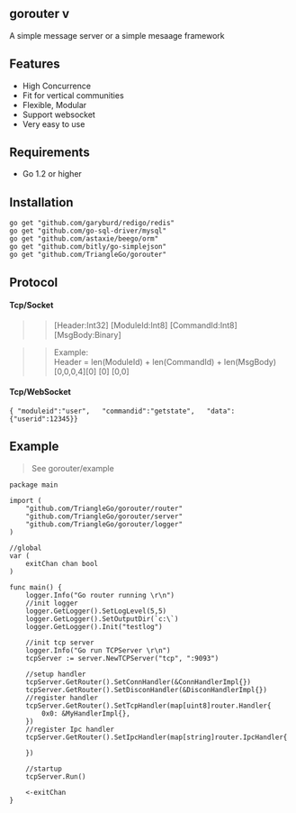 
## gorouter v ##

A simple message server or a simple mesaage framework


## Features ##
* High Concurrence 
* Fit for vertical communities
* Flexible, Modular
* Support websocket
* Very easy to use

## Requirements

* Go 1.2 or higher
## Installation ##
```
go get "github.com/garyburd/redigo/redis"
go get "github.com/go-sql-driver/mysql"
go get "github.com/astaxie/beego/orm"
go get "github.com/bitly/go-simplejson"
go get "github.com/TriangleGo/gorouter"
```

## Protocol ##

#### Tcp/Socket  
>>   [Header:Int32] [ModuleId:Int8] [CommandId:Int8] [MsgBody:Binary]


>>
>> Example:     
>>  Header = len(ModuleId) + len(CommandId) + len(MsgBody)   
>>  [0,0,0,4][0]   [0]    [0,0]   


#### Tcp/WebSocket    
```
{ "moduleid":"user",   "commandid":"getstate",   "data":{"userid":12345}}
```


## Example 
> See gorouter/example     


	package main
	
	import (
		"github.com/TriangleGo/gorouter/router"
		"github.com/TriangleGo/gorouter/server"
		"github.com/TriangleGo/gorouter/logger"
	)
	
	//global
	var (
		exitChan chan bool
	)
	
	func main() {
		logger.Info("Go router running \r\n")
		//init logger
		logger.GetLogger().SetLogLevel(5,5)
		logger.GetLogger().SetOutputDir(`c:\`)
		logger.GetLogger().Init("testlog")
		
		//init tcp server
		logger.Info("Go run TCPServer \r\n")
		tcpServer := server.NewTCPServer("tcp", ":9093")
	
		//setup handler
		tcpServer.GetRouter().SetConnHandler(&ConnHandlerImpl{})
		tcpServer.GetRouter().SetDisconHandler(&DisconHandlerImpl{})
		//register handler
		tcpServer.GetRouter().SetTcpHandler(map[uint8]router.Handler{
			0x0: &MyHandlerImpl{},
		})
		//register Ipc handler
		tcpServer.GetRouter().SetIpcHandler(map[string]router.IpcHandler{
			
		})
		
		//startup
		tcpServer.Run()
		
		<-exitChan
	}
